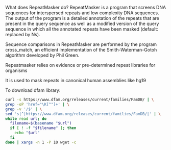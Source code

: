 What does RepeatMasker do?
RepeatMasker is a program that screens DNA sequences for interspersed repeats and low complexity DNA sequences. The output of the program is a detailed annotation of the repeats that are present in the query sequence as well as a modified version of the query sequence in which all the annotated repeats have been masked (default: replaced by Ns).

Sequence comparisons in RepeatMasker are performed by the program cross_match, an efficient implementation of the Smith-Waterman-Gotoh algorithm developed by Phil Green.

Repeatmasker relies on evidence or pre-determined repeat libraries for organisms

It is used to mask repeats in canonical human assemblies like hg19

To download dfam library:
```bash
curl -s https://www.dfam.org/releases/current/families/FamDB/ | \
grep -oP 'href="\K[^"]+' | \
grep -v '/$' | \
sed 's|^|https://www.dfam.org/releases/current/families/FamDB/|' | \
while read url; do
  filename=$(basename "$url")
  if [ ! -f "$filename" ]; then
    echo "$url"
  fi
done | xargs -n 1 -P 10 wget -c
```

